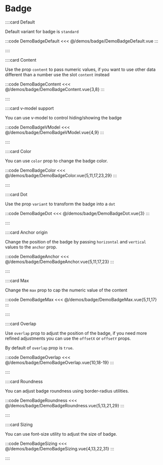 # Badge

<!-- 👉 Default -->
::::card Default

Default variant for badge is `standard`

:::code DemoBadgeDefault
<<< @/demos/badge/DemoBadgeDefault.vue
:::

::::

<!-- 👉 Content -->
::::card Content

Use the prop `content` to pass numeric values, if you want to use other data different than a number use the slot `content` instead

:::code DemoBadgeContent
<<< @/demos/badge/DemoBadgeContent.vue{3,8}
:::

::::

<!-- 👉 v-model support -->
::::card v-model support

You can use v-model to control hiding/showing the badge

:::code DemoBadgeVModel
<<< @/demos/badge/DemoBadgeVModel.vue{4,9}
:::

::::

<!-- 👉 Color -->
::::card Color

You can use `color` prop to change the badge color.

:::code DemoBadgeColor
<<< @/demos/badge/DemoBadgeColor.vue{5,11,17,23,29}
:::

::::

<!-- 👉 Dot -->
::::card Dot

Use the prop `variant` to transform the badge into a `dot`

:::code DemoBadgeDot
<<< @/demos/badge/DemoBadgeDot.vue{3}
:::

::::

<!-- 👉 Anchor origin -->
::::card Anchor origin

Change the position of the badge by passing `horizontal` and `vertical` values to the `anchor` prop.

:::code DemoBadgeAnchor
<<< @/demos/badge/DemoBadgeAnchor.vue{5,11,17,23}
:::

::::

<!-- 👉 Max -->
::::card Max

Change the `max` prop to cap the numeric value of the content

:::code DemoBadgeMax
<<< @/demos/badge/DemoBadgeMax.vue{5,11,17}
:::

::::

<!-- 👉 Overlap -->
::::card Overlap

Use `overlap` prop to adjust the position of the badge, if you need more refined adjustments you can use the `offsetX` or `offsetY` props.

By default of `overlap` prop is `true`.

:::code DemoBadgeOverlap
<<< @/demos/badge/DemoBadgeOverlap.vue{10,18-19}
:::

::::

<!-- 👉 Roundness -->
::::card Roundness

You can adjust badge roundness using border-radius utilities.

:::code DemoBadgeRoundness
<<< @/demos/badge/DemoBadgeRoundness.vue{5,13,21,29}
:::

::::

<!-- 👉 Sizing -->
::::card Sizing

You can use font-size utility to adjust the size of badge.

:::code DemoBadgeSizing
<<< @/demos/badge/DemoBadgeSizing.vue{4,13,22,31}
:::

::::
